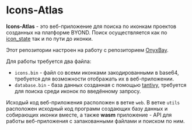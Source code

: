 # Icons-Atlas

**Icons-Atlas** - это веб-приложение для поиска по иконкам проектов созданных на платформе BYOND. Поиск осуществляется как по [icon_state](https://www.byond.com/docs/ref/#/atom/var/icon_state) так и по пути до иконки.

Этот репозитории настроен на работу с репозиторием [OnyxBay](https://github.com/ChaoticOnyx/OnyxBay).

Для работы требуется два файла:

- `icons.bin` - файл со всеми иконками закодированными в base64, требуется для возможности отображать их в веб-приложении.
- `database.bin` - база данных созданная с помощью [tantivy](https://github.com/quickwit-oss/tantivy), требуется для поиска среди иконок по введённому запросу.

Исходый код веб-приложения расположен в ветке `web`. В ветке `utils` расположен исходный код программ создающих базу данных и собирающих иконки вместе, а также **wasm** приложение - API для работы веб-приложения с запакованными файлами и поиском по ним.
